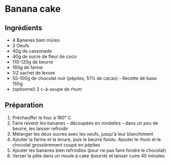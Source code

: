 # Banana cake

## Ingrédients

- 4 Bananes bien mûres
- 3 Oeufs
- 40g de cassonade
- 40g de sucre de fleur de coco
- 110-120g de beurre
- 160g de farine
- 1/2 sachet de levure
- 55-100g de chocolat noir (pépites, 51% de cacao) - Recette de base 150g 
- (optionnel) 2 c-à-soupe de rhum

## Préparation

1. Préchauffer le four à 180° C
2. Faire revenir les bananes - découpées en rondelles - dans un peu de beurre, les laisser refroidir
3. Mélanger les deux sucres avec les oeufs, jusqu'à leur blanchiment
4. Ajouter la farine et la levure, puis le beurre fondu. Ajouter le rhum et le chocolat grossièrement coupé en pépites
5. Ajouter les bananes bien refroidies (pour ne pas faire fondre le chocolat)
6. Verser la pâte dans un moule à cake (beurré) et laisser cuire 40 minutes
